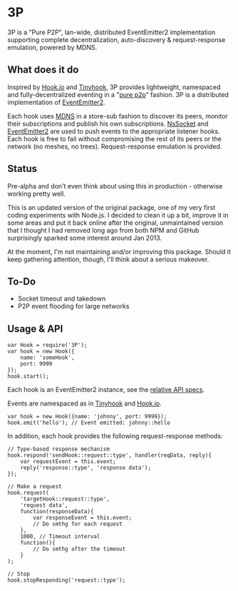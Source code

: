 3P
==

3P is a "Pure P2P", lan-wide, distributed EventEmitter2 implementation supporting complete decentralization, auto-discovery  &amp; request-response emulation, powered by MDNS.

What does it do
---------------

Inspired by [Hook.io](https://github.com/hookio/hook.io) and [Tinyhook](https://github.com/sergeyksv/tinyhook), 3P provides lightweight, namespaced and fully-decentralized eventing in a "[pure p2p](http://en.wikipedia.org/wiki/Peer-to-peer#Unstructured_systems)" fashion. 3P is a distributed implementation of [EventEmitter2](https://github.com/hij1nx/EventEmitter2).

Each hook uses [MDNS](https://github.com/agnat/node_mdns) in a store-sub fashion to discover its peers, monitor their subscriptions and publish his own subscriptions. [NsSocket](https://github.com/nodejitsu/nssocket) and [EventEmitter2](https://github.com/hij1nx/EventEmitter2) are used to push events to the appropriate listener hooks. Each hook is free to fail without compromising the rest of its peers or the network (no meshes, no trees). Request-response emulation is provided.

Status
------

Pre-alpha and don't even think about using this in production - otherwise working pretty well.

This is an updated version of the original package, one of my very first coding experiments with Node.js. I decided to clean it up a bit, improve it in some areas and put it back online after the original, unmaintained version that I thought I had removed long ago from both NPM and GitHub surprisingly sparked some interest around Jan 2013.

At the moment, I'm not maintaining and/or improving this package. Should it keep gathering attention, though, I'll think about a serious makeover.

To-Do
-----

* Socket timeout and takedown
* P2P event flooding for large networks

Usage & API
-----------

    var Hook = require('3P'); 
    var hook = new Hook({
    	name: 'someHook',
        port: 9999
    });
    hook.start();

Each hook is an EventEmitter2 instance, see the [relative API specs](https://github.com/hij1nx/EventEmitter2#api).

Events are namespaced as in [Tinyhook](https://github.com/sergeyksv/tinyhook) and [Hook.io](https://github.com/hookio/hook.io).

    var hook = new Hook({name: 'johnny', port: 9999});
    hook.emit('hello'); // Event emitted: johnny::hello

In addition, each hook provides the following request-response methods:

    // Type-based response mechanism
    hook.respond('sendHook::request::type', handler(reqData, reply){
    	var requestEvent = this.event;
        reply('response::type', 'response data');
    });
    
    // Make a request
    hook.request(
        'targetHook::request::type', 
        'request data',
        function(responseData){
        	var responseEvent = this.event;
            // Do smthg for each request
        },
        1000, // Timeout interval
        function(){
        	// Do smthg after the timeout
        }
    );
    
    // Stop
    hook.stopResponding('request::type');

